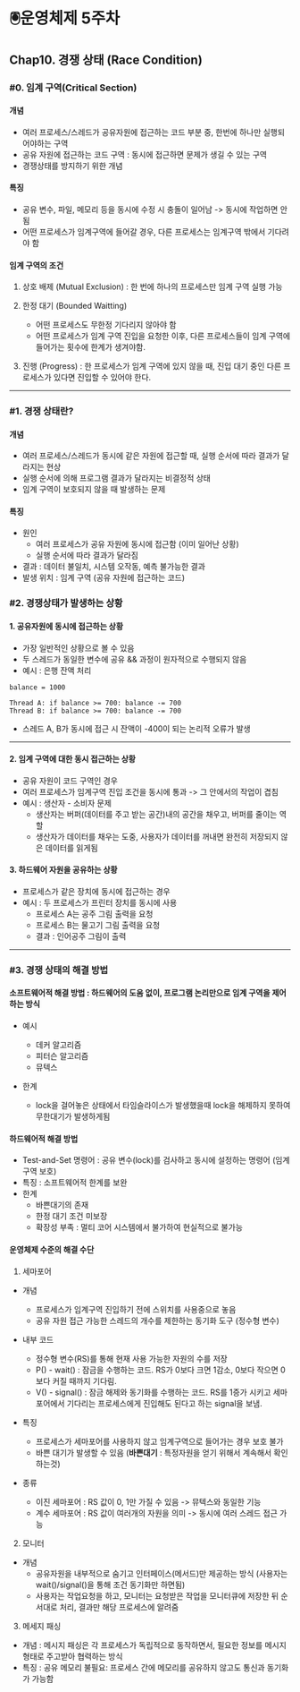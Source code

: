 # 🖲️운영체제 5주차

## Chap10. 경쟁 상태 (Race Condition)

### #0. 임계 구역(Critical Section)

#### 개념

- 여러 프로세스/스레드가 공유자원에 접근하는 코드 부분 중, 한번에 하나만 실행되어야하는 구역
- 공유 자원에 접근하는 코드 구역 : 동시에 접근하면 문제가 생길 수 있는 구역
- 경쟁상태를 방지하기 위한 개념

#### 특징

- 공유 변수, 파일, 메모리 등을 동시에 수정 시 충돌이 일어남 -> 동시에 작업하면 안됨
- 어떤 프로세스가 임계구역에 들어갈 경우, 다른 프로세스는 임계구역 밖에서 기다려야 함

#### 임계 구역의 조건

1. 상호 배제 (Mutual Exclusion) : 한 번에 하나의 프로세스만 임계 구역 실행 가능
2. 한정 대기 (Bounded Waitting)

   - 어떤 프로세스도 무한정 기다리지 않아야 함
   - 어떤 프로세스가 임계 구역 진입을 요청한 이후, 다른 프로세스들이 임계 구역에 들어가는 횟수에 한계가 생겨야함.

3. 진행 (Progress) : 한 프로세스가 임계 구역에 있지 않을 때, 진입 대기 중인 다른 프로세스가 있다면 진입할 수 있어야 한다.

---

### #1. 경쟁 상태란?

#### 개념

- 여러 프로세스/스레드가 동시에 같은 자원에 접근할 때, 실행 순서에 따라 결과가 달라지는 현상
- 실행 순서에 의해 프로그램 결과가 달라지는 비결정적 상태
- 임계 구역이 보호되지 않을 때 발생하는 문제

#### 특징

- 원인
  - 여러 프로세스가 공유 자원에 동시에 접근함 (이미 일어난 상황)
  - 실행 순서에 따라 결과가 달라짐
- 결과 : 데이터 불일치, 시스템 오작동, 예측 불가능한 결과
- 발생 위치 : 임계 구역 (공유 자원에 접근하는 코드)

### #2. 경쟁상태가 발생하는 상황

#### 1. 공유자원에 동시에 접근하는 상황

- 가장 일반적인 상황으로 볼 수 있음
- 두 스레드가 동일한 변수에 공유 && 과정이 원자적으로 수행되지 않음
- 예시 : 은행 잔액 처리

```
balance = 1000

Thread A: if balance >= 700: balance -= 700
Thread B: if balance >= 700: balance -= 700
```

- 스레드 A, B가 동시에 접근 시 잔액이 -400이 되는 논리적 오류가 발생

---

#### 2. 임계 구역에 대한 동시 접근하는 상황

- 공유 자원이 코드 구역인 경우
- 여러 프로세스가 임계구역 진입 조건을 동시에 통과 -> 그 안에서의 작업이 겹침
- 예시 : 생산자 - 소비자 문제
  - 생산자는 버퍼(데이터를 주고 받는 공간)내의 공간을 채우고, 버퍼를 줄이는 역할
  - 생산자가 데이터를 채우는 도중, 사용자가 데이터를 꺼내면 완전히 저장되지 않은 데이터를 읽게됨

#### 3. 하드웨어 자원을 공유하는 상황

- 프로세스가 같은 장치에 동시에 접근하는 경우
- 예시 : 두 프로세스가 프린터 장치를 동시에 사용
  - 프로세스 A는 공주 그림 출력을 요청
  - 프로세스 B는 물고기 그림 출력을 요청
  - 결과 : 인어공주 그림이 출력

---

### #3. 경쟁 상태의 해결 방법

#### 소프트웨어적 해결 방법 : 하드웨어의 도움 없이, 프로그램 논리만으로 임계 구역을 제어하는 방식

- 예시

  - 데커 알고리즘
  - 피터슨 알고리즘
  - 뮤텍스

- 한계
  - lock을 걸어놓은 상태에서 타임슬라이스가 발생했을때 lock을 해제하지 못하여 무한대기가 발생하게됨

#### 하드웨어적 해결 방법

- Test-and-Set 명령어 : 공유 변수(lock)를 검사하고 동시에 설정하는 명령어 (임계 구역 보호)
- 특징 : 소프트웨어적 한계를 보완
- 한계
  - 바쁜대기의 존재
  - 한정 대기 조건 미보장
  - 확장성 부족 : 멀티 코어 시스템에서 불가하여 현실적으로 불가능

#### 운영체제 수준의 해결 수단

1. 세마포어

- 개념

  - 프로세스가 임계구역 진입하기 전에 스위치를 사용중으로 놓음
  - 공유 자원 접근 가능한 스레드의 개수를 제한하는 동기화 도구 (정수형 변수)

- 내부 코드

  - 정수형 변수(RS)를 통해 현재 사용 가능한 자원의 수를 저장
  - P() - wait() : 잠금을 수행하는 코드. RS가 0보다 크면 1감소, 0보다 작으면 0보다 커질 때까지 기다림.
  - V() - signal() : 잠금 해제와 동기화를 수행하는 코드. RS를 1증가 시키고 세마포어에서 기다리는 프로세스에게 진입해도 된다고 하는 signal을 보냄.

- 특징

  - 프로세스가 세마포어를 사용하지 않고 임계구역으로 들어가는 경우 보호 불가
  - 바쁜 대기가 발생할 수 있음 (**바쁜대기** : 특정자원을 얻기 위해서 계속해서 확인하는것)

- 종류
  - 이진 세마포어 : RS 값이 0, 1만 가질 수 있음 -> 뮤텍스와 동일한 기능
  - 계수 세마포어 : RS 값이 여러개의 자원을 의미 -> 동시에 여러 스레드 접근 가능

2. 모니터

- 개념
  - 공유자원을 내부적으로 숨기고 인터페이스(메서드)만 제공하는 방식 (사용자는 wait()/signal()을 통해 조건 동기화만 하면됨)
  - 사용자는 작업요청을 하고, 모니터는 요청받은 작업을 모니터큐에 저장한 뒤 순서대로 처리, 결과만 해당 프로세스에 알려줌

3. 메세지 패싱

- 개념 : 메시지 패싱은 각 프로세스가 독립적으로 동작하면서, 필요한 정보를 메시지 형태로 주고받아 협력하는 방식
- 특징 : 공유 메모리 불필요: 프로세스 간에 메모리를 공유하지 않고도 통신과 동기화가 가능함
